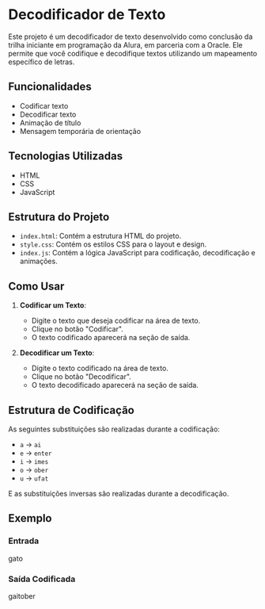 # Decodificador de Texto

Este projeto é um decodificador de texto desenvolvido como conclusão da trilha iniciante em programação da Alura, em parceria com a Oracle. Ele permite que você codifique e decodifique textos utilizando um mapeamento específico de letras.

## Funcionalidades

- Codificar texto
- Decodificar texto
- Animação de título
- Mensagem temporária de orientação

## Tecnologias Utilizadas

- HTML
- CSS
- JavaScript

## Estrutura do Projeto

- `index.html`: Contém a estrutura HTML do projeto.
- `style.css`: Contém os estilos CSS para o layout e design.
- `index.js`: Contém a lógica JavaScript para codificação, decodificação e animações.

## Como Usar

1. **Codificar um Texto**:
    - Digite o texto que deseja codificar na área de texto.
    - Clique no botão "Codificar".
    - O texto codificado aparecerá na seção de saída.

2. **Decodificar um Texto**:
    - Digite o texto codificado na área de texto.
    - Clique no botão "Decodificar".
    - O texto decodificado aparecerá na seção de saída.

## Estrutura de Codificação

As seguintes substituições são realizadas durante a codificação:
- `a` -> `ai`
- `e` -> `enter`
- `i` -> `imes`
- `o` -> `ober`
- `u` -> `ufat`

E as substituições inversas são realizadas durante a decodificação.

## Exemplo

### Entrada
gato

### Saída Codificada
gaitober

##
